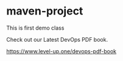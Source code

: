 # maven-project
This is first demo class

Check out our Latest DevOps PDF book.

https://www.level-up.one/devops-pdf-book
